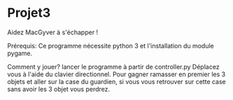 # Projet3
Aidez MacGyver à s'échapper !

Prérequis:
Ce programme nécessite python 3 et l'installation du module pygame.

Comment y jouer?
lancer le programme à partir de controller.py
Déplacez vous à l'aide du clavier directionnel. Pour gagner ramasser en premier les 3 objets et aller sur la case du guardien, si vous vous retrouver sur cette case sans avoir les 3 objet vous perdrez.
